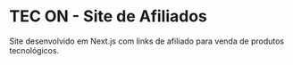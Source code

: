 # TEC ON - Site de Afiliados

Site desenvolvido em Next.js com links de afiliado para venda de produtos tecnológicos.